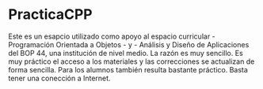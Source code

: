 # PracticaCPP
Este es un esapcio utilizado como apoyo al espacio curricular - Programación Orientada a Objetos - y - Análisis y Diseño de Aplicaciones del BOP 44,  una institución de nivel medio.
La razón es muy sencillo. Es muy práctico el acceso a los materiales y las correcciones se actualizan de forma sencilla.
Para los alumnos también resulta bastante práctico. Basta tener una conección a Internet.




